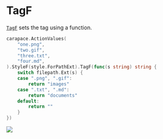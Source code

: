 # TagF

[`TagF`] sets the tag using a function.

```go
carapace.ActionValues(
	"one.png",
	"two.gif",
	"three.txt",
	"four.md",
).StyleF(style.ForPathExt).TagF(func(s string) string {
	switch filepath.Ext(s) {
	case ".png", ".gif":
		return "images"
	case ".txt", ".md":
		return "documents"
	default:
		return ""
	}
})
```

![](./tagF.cast)

[`TagF`]:https://pkg.go.dev/github.com/carapace-sh/carapace#Action.TagF
